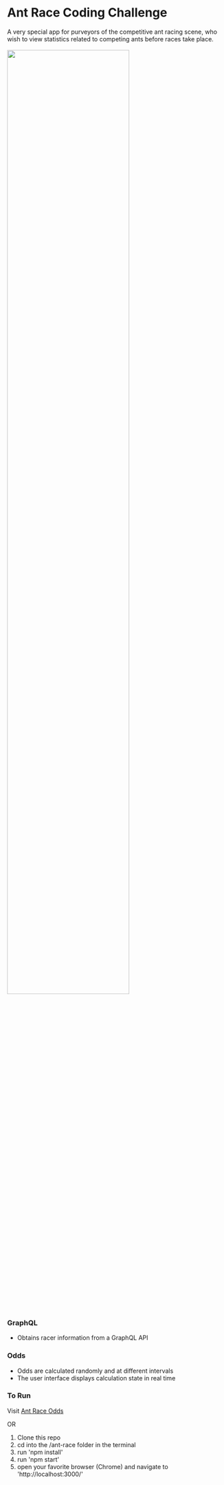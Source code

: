 # Ant Race Coding Challenge
 A very special app for purveyors of the competitive ant racing scene, who wish to view statistics related to competing ants before races take place.<br/></br>
<img src="antrace1.gif" width="75%" height="75%">

### GraphQL
- Obtains racer information from a GraphQL API

### Odds
- Odds are calculated randomly and at different intervals
- The user interface displays calculation state in real time


### To Run
Visit [Ant Race Odds](http://antrace.bricepowell.com)

OR

1. Clone this repo
2. cd into the /ant-race folder in the terminal
3. run 'npm install'
4. run 'npm start'
5. open your favorite browser (Chrome) and navigate to 'http://localhost:3000/'
